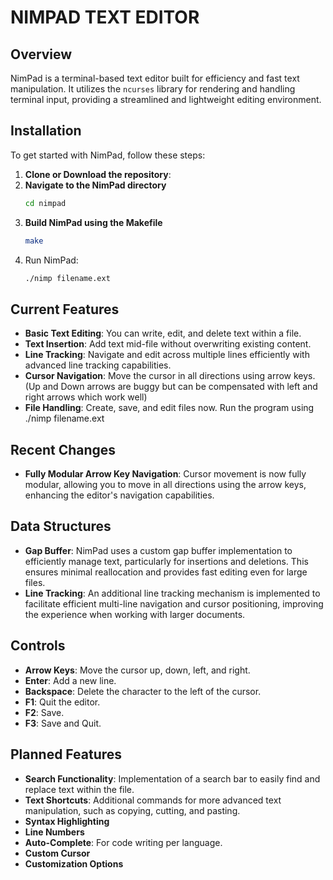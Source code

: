 # NIMPAD TEXT EDITOR

## Overview
NimPad is a terminal-based text editor built for efficiency and fast text manipulation. It utilizes the `ncurses` library for rendering and handling terminal input, providing a streamlined and lightweight editing environment.

## Installation
To get started with NimPad, follow these steps:

1. **Clone  or Download the repository**:
2. **Navigate to the NimPad directory**
   ```bash
   cd nimpad
   ```
3. **Build NimPad using the Makefile**
   ```bash
   make
   ```
4. Run NimPad:
   ```bash
   ./nimp filename.ext
   ```


## Current Features
- **Basic Text Editing**: You can write, edit, and delete text within a file.
- **Text Insertion**: Add text mid-file without overwriting existing content.
- **Line Tracking**: Navigate and edit across multiple lines efficiently with advanced line tracking capabilities.
- **Cursor Navigation**: Move the cursor in all directions using arrow keys. (Up and Down arrows are buggy but can be compensated with left and right arrows which work well)
- **File Handling**: Create, save, and edit files now. Run the program using ./nimp filename.ext

## Recent Changes
- **Fully Modular Arrow Key Navigation**: Cursor movement is now fully modular, allowing you to move in all directions using the arrow keys, enhancing the editor's navigation capabilities.

## Data Structures
- **Gap Buffer**: NimPad uses a custom gap buffer implementation to efficiently manage text, particularly for insertions and deletions. This ensures minimal reallocation and provides fast editing even for large files.
- **Line Tracking**: An additional line tracking mechanism is implemented to facilitate efficient multi-line navigation and cursor positioning, improving the experience when working with larger documents.

## Controls
- **Arrow Keys**: Move the cursor up, down, left, and right.
- **Enter**: Add a new line.
- **Backspace**: Delete the character to the left of the cursor.
- **F1**: Quit the editor.
- **F2**: Save.
- **F3**: Save and Quit.

## Planned Features
- **Search Functionality**: Implementation of a search bar to easily find and replace text within the file.
- **Text Shortcuts**: Additional commands for more advanced text manipulation, such as copying, cutting, and pasting.
- **Syntax Highlighting**
- **Line Numbers**
- **Auto-Complete**: For code writing per language.
- **Custom Cursor**
- **Customization Options**







